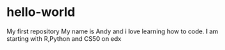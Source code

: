 # hello-world
My first repository 
My name is Andy and i love learning how to code.
I am starting with R,Python and CS50 on edx
